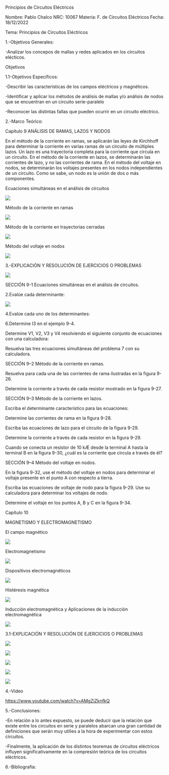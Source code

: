 Principios de Circuitos Eléctricos

Nombre: Pablo Chalco   NRC: 10067  Materia: F. de Circuitos Eléctricos   Fecha: 18/12/2022  

Tema: Principios de Circuitos Eléctricos

1.-Objetivos Generales: 

-Analizar los concepos de mallas y redes aplicados en los circuitos elécticos.

Objetivos 

1.1-Objetivos Específicos:

-Describir las características de los campos eléctricos y magnéticos.

-Identificar y aplicar los métodos de análisis de mallas y/o análisis de nodos que se encuentran en un circuito serie-paralelo

-Reconocer las distintas fallas que pueden ocurrir en un circuito eléctrico.

2.-Marco Teórico:

Capítulo 9 ANÁLISIS DE RAMAS, LAZOS Y NODOS

En el método de la corriente en ramas, se aplicarán las leyes de Kirchhoff para determinar la corriente en varias ramas de un circuito 
de múltiples lazos. Un lazo es una trayectoria completa para la corriente que circula en un circuito. En el método de la corriente 
en lazos, se determinarán las corrientes de lazo, y no las corrientes de rama. En el método del voltaje en nodos, se determinarán los 
voltajes presentes en los nodos independientes de un circuito. Como se sabe, un nodo es la unión de dos o más componentes.

Ecuaciones simultáneas en el análisis de circuitos

![](https://github.com/phchalco/Tarea5/blob/main/P1.png)

Método de la corriente en ramas

![](https://github.com/phchalco/Tarea5/blob/main/P2.png)

Método de la corriente en trayectorias cerradas

![](https://github.com/phchalco/Tarea5/blob/main/P3.png)

Método del voltaje en nodos

![](https://github.com/phchalco/Tarea5/blob/main/P4.png)


3.-EXPLICACIÓN Y RESOLUCIÓN DE EJERCICIOS O PROBLEMAS

![](https://github.com/phchalco/Tarea5/blob/main/PT1.png)

SECCIÓN 9-1 Ecuaciones simultáneas en el análisis de circuitos.

2.Evalúe cada determinante:

![](https://github.com/phchalco/Tarea5/blob/main/PT1.png)

4.Evalúe cada uno de los determinantes:



6.Determine I3 en el ejemplo 9-4.



Determine V1, V2, V3 y V4 resolviendo el siguiente conjunto de ecuaciones con una calculadora:


Resuelva las tres ecuaciones simultáneas del problema 7 con su calculadora.


SECCIÓN 9–2 Método de la corriente en ramas.

Resuelva para cada una de las corrientes de rama ilustradas en la figura 9-26.




Determine la corriente a través de cada resistor mostrado en la figura 9-27.




SECCIÓN 9–3 Método de la corriente en lazos.

Escriba el determinante característico para las ecuaciones:


Determine las corrientes de rama en la figura 9-28.




Escriba las ecuaciones de lazo para el circuito de la figura 9-29.


Determine la corriente a través de cada resistor en la figura 9-29.






Cuando se conecta un resistor de 10 kÆ desde la terminal A hasta la terminal B en la figura 9-30, ¿cuál es la corriente que circula a través de él?






SECCIÓN 9–4 Método del voltaje en nodos.

En la figura 9-32, use el método del voltaje en nodos para determinar el voltaje presente en el punto A con respecto a tierra.




Escriba las ecuaciones de voltaje de nodo para la figura 9-29. Use su calculadora para determinar los voltajes de nodo.




Determine el voltaje en los puntos A, B y C en la figura 9-34.






Capítulo 10

MAGNETISMO Y ELECTROMAGNETISMO

El campo magnético

![](https://github.com/phchalco/Tarea5/blob/main/Q1.png)

Electromagnetismo

![](https://github.com/phchalco/Tarea5/blob/main/Q2.png)

Dispositivos electromagnéticos

![](https://github.com/phchalco/Tarea5/blob/main/Q3.png)

Histéresis magnética

![](https://github.com/phchalco/Tarea5/blob/main/Q4.png)

Inducción electromagnética y Aplicaciones de la inducción electromagnética

![](https://github.com/phchalco/Tarea5/blob/main/Q5.png)

3.1-EXPLICACIÓN Y RESOLUCIÓN DE EJERCICIOS O PROBLEMAS

![](https://github.com/phchalco/Tarea4/blob/main/Y1Y.png)

![](https://github.com/phchalco/Tarea4/blob/main/Y2Y.png)

![](https://github.com/phchalco/Tarea4/blob/main/Y3Y.png)

![](https://github.com/phchalco/Tarea4/blob/main/Y4Y.png)

![](https://github.com/phchalco/Tarea4/blob/main/Y5Y.png)

4.-Video

https://www.youtube.com/watch?v=AMgZiZknfkQ

5.-Conclusiones:

-En relación a lo antes expuesto, se puede deducir que la relación que existe entre los circuitos en serie y paralelos abarcan una gran cantidad de definiciones que
serán muy utilies a la hora de experimentar con estos circuitos.

-Finalmente, la aplicación de los distintos teoremas de circuitos eléctricos influyen significativamente en la compresión teórica de los circuitos eléctricos.

6.-Bibliografía:

